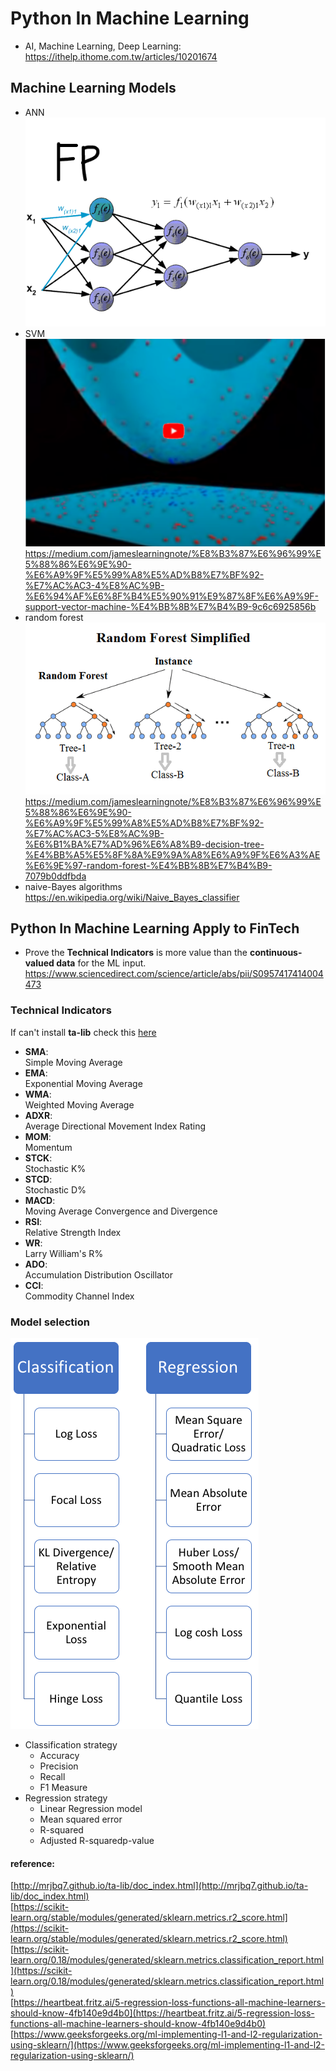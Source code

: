 # Python In Machine Learning
- AI, Machine Learning, Deep Learning:  
https://ithelp.ithome.com.tw/articles/10201674


## Machine Learning Models
- ANN  
![](https://github.com/D50000/Python-In-Machine-Learning/blob/master/images/FODQsVm.gif)
- SVM  
[![SVM algorithm visualization](https://github.com/D50000/Python-In-Machine-Learning/blob/master/images/svm.PNG)](https://www.youtube.com/watch?v=3liCbRZPrZA%29 "SVM algorithm visualization")  
https://medium.com/jameslearningnote/%E8%B3%87%E6%96%99%E5%88%86%E6%9E%90-%E6%A9%9F%E5%99%A8%E5%AD%B8%E7%BF%92-%E7%AC%AC3-4%E8%AC%9B-%E6%94%AF%E6%8F%B4%E5%90%91%E9%87%8F%E6%A9%9F-support-vector-machine-%E4%BB%8B%E7%B4%B9-9c6c6925856b
- random forest  
![](https://github.com/D50000/Python-In-Machine-Learning/blob/master/images/20116157LTKtxUlOqM.png)  
https://medium.com/jameslearningnote/%E8%B3%87%E6%96%99%E5%88%86%E6%9E%90-%E6%A9%9F%E5%99%A8%E5%AD%B8%E7%BF%92-%E7%AC%AC3-5%E8%AC%9B-%E6%B1%BA%E7%AD%96%E6%A8%B9-decision-tree-%E4%BB%A5%E5%8F%8A%E9%9A%A8%E6%A9%9F%E6%A3%AE%E6%9E%97-random-forest-%E4%BB%8B%E7%B4%B9-7079b0ddfbda
- naive-Bayes algorithms  
https://en.wikipedia.org/wiki/Naive_Bayes_classifier


## Python In Machine Learning Apply to FinTech
- Prove the **Technical Indicators** is more value than the **continuous-valued data** for the ML input.  
https://www.sciencedirect.com/science/article/abs/pii/S0957417414004473


### Technical Indicators
If can't install **ta-lib** check this [here](https://www.lfd.uci.edu/~gohlke/pythonlibs/#ta-lib)
- **SMA**:  
Simple Moving Average  
- **EMA**:  
Exponential Moving Average
- **WMA**:  
Weighted Moving Average
- **ADXR**:  
Average Directional Movement Index Rating
- **MOM**:  
Momentum
- **STCK**:  
Stochastic K%
- **STCD**:  
Stochastic D%
- **MACD**:  
Moving Average Convergence and Divergence
- **RSI**:  
Relative Strength Index
- **WR**:  
Larry William's R%
- **ADO**:  
 Accumulation Distribution Oscillator
 - **CCI**:  
 Commodity Channel Index

### Model selection
![](https://github.com/D50000/Python-In-Machine-Learning/blob/master/images/Loss_functions.PNG)
- Classification strategy  
    - Accuracy
    - Precision
    - Recall
    - F1 Measure
- Regression strategy  
    - Linear Regression model
    - Mean squared error
    - R-squared
    - Adjusted R-squaredp-value

#### reference:  
[http://mrjbq7.github.io/ta-lib/doc_index.html](http://mrjbq7.github.io/ta-lib/doc_index.html)  
[https://scikit-learn.org/stable/modules/generated/sklearn.metrics.r2_score.html](https://scikit-learn.org/stable/modules/generated/sklearn.metrics.r2_score.html)  
[https://scikit-learn.org/0.18/modules/generated/sklearn.metrics.classification_report.html](https://scikit-learn.org/0.18/modules/generated/sklearn.metrics.classification_report.html)  
[https://heartbeat.fritz.ai/5-regression-loss-functions-all-machine-learners-should-know-4fb140e9d4b0](https://heartbeat.fritz.ai/5-regression-loss-functions-all-machine-learners-should-know-4fb140e9d4b0)  
[https://www.geeksforgeeks.org/ml-implementing-l1-and-l2-regularization-using-sklearn/](https://www.geeksforgeeks.org/ml-implementing-l1-and-l2-regularization-using-sklearn/)
